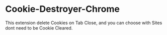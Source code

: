 # Cookie-Destroyer-Chrome
This extension delete Cookies on Tab Close, and you can choose with Sites dont need to be Cookie Cleared.